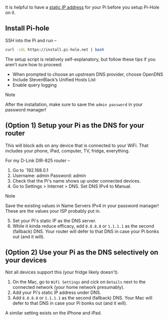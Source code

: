 It is helpful to have a [static IP address](./static_ip_address.md) for your Pi before you setup Pi-Hole on it.

## Install Pi-hole
SSH into the Pi and run –
```bash
curl -sSL https://install.pi-hole.net | bash
```

The setup script is relatively self-explanatory, but follow these tips if you aren’t sure how to proceed:
* When prompted to choose an upstream DNS provider, choose OpenDNS
* Include StevenBlack’s Unified Hosts List
* Enable query logging

> [!NOTE]  
> After the installation, make sure to save the `admin password` in your password manager!

## (Option 1) Setup your Pi as the DNS for your router
This will block ads on any device that is connected to your WiFi. That includes your phone, iPad, computer, TV, fridge, everything.

For my D-Link DIR-825 router –
1. Go to `192.168.0.1
2. Username: admin Password: admin
3. Check that the Pi's name shows up under connected devices.
4. Go to Settings > Internet > DNS. Set DNS IPv4 to Manual.

> [!NOTE]
> Save the existing values in Name Servers IPv4 in your password manager! These are the values your ISP probably put in.

5. Set your Pi's static IP as the DNS server.
6. While it kinda reduce efficacy, add `8.8.8.8` or `1.1.1.1` as the second (fallback) DNS. Your router will defer to that DNS in case your Pi bonks out (and it will).

## (Option 2) Use your Pi as the DNS selectively on your devices
Not all devices support this (your fridge likely doesn't).

1. On the Mac, go to `WiFi Settings` and cick on `Details` next to the connected network (your home network presumably).
2. Add your Pi's static IP address under DNS.
3. Add `8.8.8.8` or `1.1.1.1` as the second (fallback) DNS. Your Mac will defer to that DNS in case your Pi bonks out (and it will).

A similar setting exists on the iPhone and iPad.